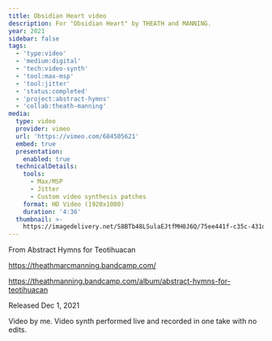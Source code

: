 ```yaml
---
title: Obsidian Heart video
description: For "Obsidian Heart" by THEATH and MANNING.
year: 2021
sidebar: false
tags:
  - 'type:video'
  - 'medium:digital'
  - 'tech:video-synth'
  - 'tool:max-msp'
  - 'tool:jitter'
  - 'status:completed'
  - 'project:abstract-hymns'
  - 'collab:theath-manning'
media:
  type: video
  provider: vimeo
  url: 'https://vimeo.com/684505621'
  embed: true
  presentation:
    enabled: true
  technicalDetails:
    tools:
      - Max/MSP
      - Jitter
      - Custom video synthesis patches
    format: HD Video (1920x1080)
    duration: '4:36'
  thumbnail: >-
    https://imagedelivery.net/S8BTb48LSulaEJtfMH0J6Q/75ee441f-c35c-431d-11c8-3e5030760d00/public
---
```


<ClientOnly>
  <WorkbookViewer />
</ClientOnly>

From Abstract Hymns for Teotihuacan

https://theathmarcmanning.bandcamp.com/

https://theathmanning.bandcamp.com/album/abstract-hymns-for-teotihuacan

Released Dec 1, 2021

Video by me. Video synth performed live and recorded in one take with no edits.

<script setup>
import WorkbookViewer from "../../.vitepress/theme/components/workbook/WorkbookViewer.vue";
</script>
